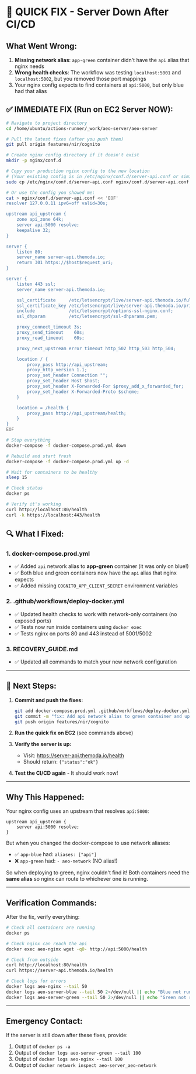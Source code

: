 # 🚨 QUICK FIX - Server Down After CI/CD

## **What Went Wrong:**

1. **Missing network alias**: `app-green` container didn't have the `api` alias that nginx needs
2. **Wrong health checks**: The workflow was testing `localhost:5001` and `localhost:5002`, but you removed those port mappings
3. Your nginx config expects to find containers at `api:5000`, but only blue had that alias

## **✅ IMMEDIATE FIX (Run on EC2 Server NOW):**

```bash
# Navigate to project directory
cd /home/ubuntu/actions-runner/_work/aeo-server/aeo-server

# Pull the latest fixes (after you push them)
git pull origin features/nir/cognito

# Create nginx config directory if it doesn't exist
mkdir -p nginx/conf.d

# Copy your production nginx config to the new location
# (Your existing config is in /etc/nginx/conf.d/server-api.conf or similar)
sudo cp /etc/nginx/conf.d/server-api.conf nginx/conf.d/server-api.conf

# Or use the config you showed me:
cat > nginx/conf.d/server-api.conf << 'EOF'
resolver 127.0.0.11 ipv6=off valid=30s;

upstream api_upstream {
    zone api_zone 64k;
    server api:5000 resolve;
    keepalive 32;
}

server {
    listen 80;
    server_name server-api.themoda.io;
    return 301 https://$host$request_uri;
}

server {
    listen 443 ssl;
    server_name server-api.themoda.io;

    ssl_certificate     /etc/letsencrypt/live/server-api.themoda.io/fullchain.pem;
    ssl_certificate_key /etc/letsencrypt/live/server-api.themoda.io/privkey.pem;
    include             /etc/letsencrypt/options-ssl-nginx.conf;
    ssl_dhparam         /etc/letsencrypt/ssl-dhparams.pem;

    proxy_connect_timeout 3s;
    proxy_send_timeout    60s;
    proxy_read_timeout    60s;

    proxy_next_upstream error timeout http_502 http_503 http_504;

    location / {
        proxy_pass http://api_upstream;
        proxy_http_version 1.1;
        proxy_set_header Connection "";
        proxy_set_header Host $host;
        proxy_set_header X-Forwarded-For $proxy_add_x_forwarded_for;
        proxy_set_header X-Forwarded-Proto $scheme;
    }

    location = /health {
        proxy_pass http://api_upstream/health;
    }
}
EOF

# Stop everything
docker-compose -f docker-compose.prod.yml down

# Rebuild and start fresh
docker-compose -f docker-compose.prod.yml up -d

# Wait for containers to be healthy
sleep 15

# Check status
docker ps

# Verify it's working
curl http://localhost:80/health
curl -k https://localhost:443/health
```

## **🔍 What I Fixed:**

### 1. **docker-compose.prod.yml**

- ✅ Added `api` network alias to **app-green** container (it was only on blue!)
- ✅ Both blue and green containers now have the `api` alias that nginx expects
- ✅ Added missing `COGNITO_APP_CLIENT_SECRET` environment variables

### 2. **.github/workflows/deploy-docker.yml**

- ✅ Updated health checks to work with network-only containers (no exposed ports)
- ✅ Tests now run inside containers using `docker exec`
- ✅ Tests nginx on ports 80 and 443 instead of 5001/5002

### 3. **RECOVERY_GUIDE.md**

- ✅ Updated all commands to match your new network configuration

---

## **📝 Next Steps:**

1. **Commit and push the fixes:**

   ```bash
   git add docker-compose.prod.yml .github/workflows/deploy-docker.yml RECOVERY_GUIDE.md QUICK_FIX.md
   git commit -m "fix: Add api network alias to green container and update health checks"
   git push origin features/nir/cognito
   ```

2. **Run the quick fix on EC2** (see commands above)

3. **Verify the server is up:**

   - Visit: https://server-api.themoda.io/health
   - Should return: `{"status":"ok"}`

4. **Test the CI/CD again** - It should work now!

---

## **Why This Happened:**

Your nginx config uses an upstream that resolves `api:5000`:

```nginx
upstream api_upstream {
    server api:5000 resolve;
}
```

But when you changed the docker-compose to use network aliases:

- ✅ `app-blue` had: `aliases: ["api"]`
- ❌ `app-green` had: `- aeo-network` (NO alias!)

So when deploying to green, nginx couldn't find it! Both containers need the **same alias** so nginx can route to whichever one is running.

---

## **Verification Commands:**

After the fix, verify everything:

```bash
# Check all containers are running
docker ps

# Check nginx can reach the api
docker exec aeo-nginx wget -qO- http://api:5000/health

# Check from outside
curl http://localhost:80/health
curl https://server-api.themoda.io/health

# Check logs for errors
docker logs aeo-nginx --tail 50
docker logs aeo-server-blue --tail 50 2>/dev/null || echo "Blue not running"
docker logs aeo-server-green --tail 50 2>/dev/null || echo "Green not running"
```

---

## **Emergency Contact:**

If the server is still down after these fixes, provide:

1. Output of `docker ps -a`
2. Output of `docker logs aeo-server-green --tail 100`
3. Output of `docker logs aeo-nginx --tail 100`
4. Output of `docker network inspect aeo-server_aeo-network`
